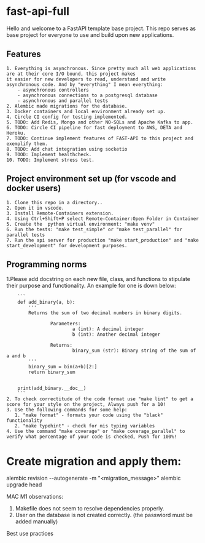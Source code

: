 # fast-api-full
Hello and welcome to a FastAPI template base project.
This repo serves as base project for everyone to use and build upon
new applications.

## Features

    1. Everything is asynchronous. Since pretty much all web applications are at their core I/O bound, this project makes
    it easier for new developers to read, understand and write
    asynchronous code. And by "everything" I mean everything:
        - asynchronous controllers
        - asynchronous connections to a postgresql database
        - asynchronous and parallel tests
    2. Alembic made migrations for the database.
    3. Docker containers and local environment already set up.
    4. Circle CI config for testing implemented.
    5. TODO: Add Redis, Mongo and other NO-SQLs and Apache Kafka to app.
    6. TODO: Circle CI pipeline for fast deployment to AWS, DETA and Heroku.
    7. TODO: Continue implement features of FAST-API to this project and exemplify them.
    8. TODO: Add chat integration using socketio
    9. TOOD: Implement healthcheck.
    10. TODO: Implement stress test.


## Project environment set up (for vscode and docker users)


    1. Clone this repo in a directory..
    2. Open it in vscode.
    3. Install Remote-Containers extension.
    4. Using Ctrl+Shift+P select Remote-Container:Open Folder in Container
    5. Create the  python virtual environment: "make venv"
    6. Run the tests: "make test_simple" or "make test_parallel" for parallel tests
    7. Run the api server for production "make start_production" and "make start_development" for development purposes.

## Programming norms

   1.Please add docstring on each new file, class, and functions to stipulate their purpose and functionality.
   An example for one is down below:

        ```
        def add_binary(a, b):
            '''
            Returns the sum of two decimal numbers in binary digits.

                    Parameters:
                            a (int): A decimal integer
                            b (int): Another decimal integer

                    Returns:
                            binary_sum (str): Binary string of the sum of a and b
            '''
            binary_sum = bin(a+b)[2:]
            return binary_sum


        print(add_binary.__doc__)
        ```
    2. To check correctitude of the code format use "make lint" to get a score for your style on the project, Always push for a 10!
    3. Use the following commands for some help:
       1. "make format" - formats your code using the "black" functionality
       2. "make typehint" - check for mis typing variables
    4. Use the command "make coverage" or "make coverage_parallel" to
    verify what percentage of your code is checked, Push for 100%!

# Create migration and apply them:

alembic revision --autogenerate -m "<migration_message>"
alembic upgrade head


MAC M1 observations:
 1. Makefile does not seem to resolve dependencies properly.
 2. User on the database is not created correctly.
    (the passwiord must be added manually)

Best use practices

